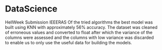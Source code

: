 # DataScience
HellWeek Submission IEEERAS
Of the tried algorithms the best model was built using KNN with approximately 56% accuracy.
The dataset was cleaned of erroneous values and converted to float after which the variance of the columns were assessed 
and the columns with low variance was discarded to enable us to only use the useful data for building the models.
